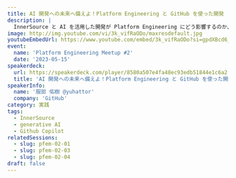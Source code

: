```yaml
---
title: AI 開発への未来へ備えよ！Platform Engineering と GitHub を使った開発
description: |
  InnerSource と AI を活用した開発が Platform Engineering にどう影響するのか、GitHub の服部さんが解説します。
image: http://img.youtube.com/vi/3k_vifRaODo/maxresdefault.jpg
youtubeEmbedUrl: https://www.youtube.com/embed/3k_vifRaODo?si=gpdXBcd6_JfUDMLR
event:
  name: 'Platform Engineering Meetup #2'
  date: '2023-05-15'
speakerdeck:
  url: https://speakerdeck.com/player/8580a507e4fa48ec93edb51844e1c6a2
  title: 'AI 開発への未来へ備えよ！Platform Engineering と GitHub を使った開発'
speakerInfo:
  name: '服部 佑樹 @yuhattor'
  company: 'GitHub'
category: 実践
tags:
  - InnerSource
  - generative AI
  - Github Copilot
relatedSessions:
  - slug: pfem-02-01
  - slug: pfem-02-03
  - slug: pfem-02-04
draft: false
---
```

